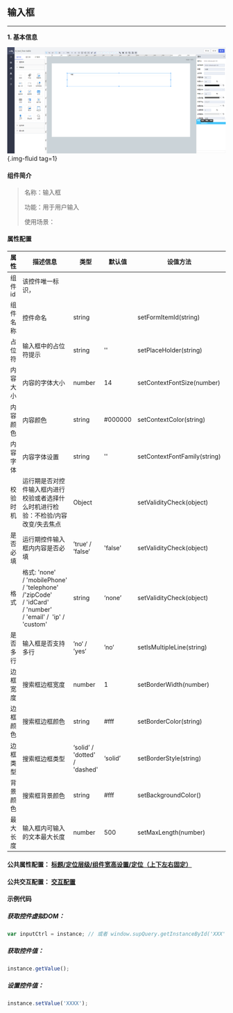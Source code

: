 <h2>输入框</h2>

---

**1\. 基本信息**

![输入框](../../assets/img/InputCtrl.png "输入框"){.img-fluid tag=1}

#### **组件简介**

> 名称：输入框
>
> 功能：用于用户输入
>
> 使用场景：

#### **属性配置**

| 属性     | 描述信息                                                                                                  | 类型                          | 默认值   | 设值方法                       | 取值方法                         |
| -------- | --------------------------------------------------------------------------------------------------------- | ----------------------------- | -------- | ------------------------------ | -------------------------------- |
| 组件id   | 该控件唯一标识，                                                                                          |                               |          |                                |                                  |
| 组件名称 | 控件命名                                                                                                  | string                        |          | setFormItemId\(string\)        | getFormItemId\(\)                |
| 占位符   | 输入框中的占位符提示                                                                                      | string                        | ''       | setPlaceHolder\(string\)       | getPlaceHolder\(\)               |
| 内容大小 | 内容的字体大小                                                                                            | number                        | 14       | setContextFontSize\(number\)   | getContextFontSize\(number\)     |
| 内容颜色 | 内容颜色                                                                                                  | string                        | \#000000 | setContextColor\(string\)      | getContextColor\(\)              |
| 内容字体 | 内容字体设置                                                                                              | string                        | ''       | setContextFontFamily\(string\) | getContextFontFamily\(\)         |
| 校验时机 | 运行期是否对控件输入框内进行校验或者选择什么时机进行检验：不检验/内容改变/失去焦点                        | Object                        |          | setValidityCheck\(object\)     | getValidityCheck\(\)             |
| 是否必填 | 运行期控件输入框内内容是否必填                                                                            | ’true‘ / ’false‘              | 'false'  | setValidityCheck\(object\)     | getValidityCheck\(\)\.isRequired |
| 格式     | 格式: 'none' / 'mobilePhone' / 'telephone' /'zipCode' / 'idCard' / 'number' / 'email' /  'ip' /  'custom' | string                        | ‘none’   | setValidityCheck\(object\)     | getValidityCheck\(\)\.customReg  |
| 是否多行 | 输入框是否支持多行                                                                                        | ’no‘ / ’yes‘                  | ’no‘     | setIsMultipleLine\(string\)    | getIsMultipleLine\(\)            |
| 边框宽度 | 搜索框边框宽度                                                                                            | number                        | 1        | setBorderWidth\(number\)       | getBorderWidth\(\)               |
| 边框颜色 | 搜索框边框颜色                                                                                            | string                        | \#fff    | setBorderColor\(string\)       | getBorderColor\(\)               |
| 边框类型 | 搜索框边框类型                                                                                            | ‘solid’ / 'dotted' / 'dashed' | ‘solid’  | setBorderStyle\(string\)       | getBorderStyle\(\)               |
| 背景颜色 | 搜索框背景颜色                                                                                            | string                        | \#fff    | setBackgroundColor\(\)         | getBackgroundColor\(\)           |
| 最大长度 | 输入框内可输入的文本最大长度                                                                              | number                        | 500      | setMaxLength\(number\)         | getMaxLength\(\)                 |


#### **公共属性配置**： [标题/定位层级/组件宽高设置/定位（上下左右固定）](../../../CommonIntro/freeDesignerFormCommon.md)

#### **公共交互配置**： [交互配置](../../../CommonIntro/action.md)

#### **示例代码**

##### 获取控件虚拟DOM：
```javascript
var inputCtrl = instance; // 或者 window.supQuery.getInstanceById('XXX')

```

##### 获取控件值：
```javascript
instance.getValue();

```

##### 设置控件值：
```javascript
instance.setValue('XXXX');

```
